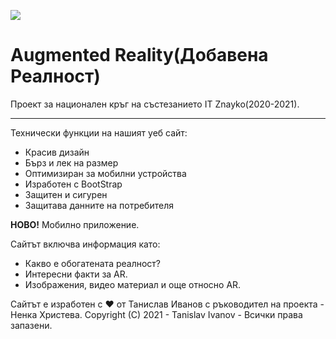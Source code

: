 ![](https://i.imgur.com/nF7azUM.png)
# Augmented Reality(Добавена Реалност)
Проект за национален кръг на състезанието IT Znayko(2020-2021).
________________________________
Технически функции на нашият уеб сайт:
* Красив дизайн
* Бърз и лек на размер
* Оптимизиран за мобилни устройства
* Изработен с BootStrap
* Защитен и сигурен
* Защитава данните на потребителя

**НОВО!** Мобилно приложение.

Сайтът включва информация като:
* Какво е обогатената реалност?
* Интересни факти за AR.
* Изображения, видео материал и още относно AR.

Сайтът е изработен с ♥ от Танислав Иванов с ръководител на проекта - Ненка Христева. Copyright (C) 2021 - Tanislav Ivanov - Всички права запазени.
